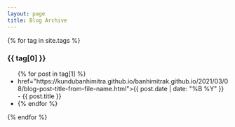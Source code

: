 ```yaml
---
layout: page
title: Blog Archive
---
```


{% for tag in site.tags %}
  <h3>{{ tag[0] }}</h3>
  <ul>
    {% for post in tag[1] %}
      <!--<li><a href="{{ post.url }}">{{ post.date | date: "%B %Y" }} - {{ post.title }}</a></li>-->
   <li><a> href="https://kundubanhimitra.github.io/banhimitrak.github.io/2021/03/08/blog-post-title-from-file-name.html">{{ post.date | date: "%B %Y" }} -
     {{ post.title  }}</a><li>
    {% endfor %}
  </ul>
{% endfor %}
